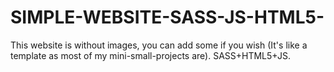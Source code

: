 # SIMPLE-WEBSITE-SASS-JS-HTML5-
This website is without images, you can add some if you wish (It's like a template as most of my mini-small-projects are). SASS+HTML5+JS.
